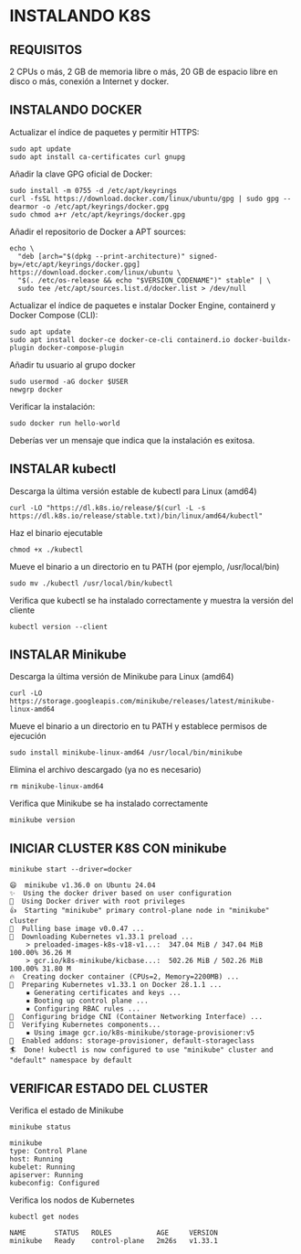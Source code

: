 # INSTALANDO K8S
## REQUISITOS
2 CPUs o más, 2 GB de memoria libre o más, 20 GB de espacio libre en disco o más, conexión a Internet y docker.

## INSTALANDO DOCKER

Actualizar el índice de paquetes y permitir HTTPS:
```
sudo apt update
sudo apt install ca-certificates curl gnupg
```
Añadir la clave GPG oficial de Docker:
```
sudo install -m 0755 -d /etc/apt/keyrings
curl -fsSL https://download.docker.com/linux/ubuntu/gpg | sudo gpg --dearmor -o /etc/apt/keyrings/docker.gpg
sudo chmod a+r /etc/apt/keyrings/docker.gpg
```
Añadir el repositorio de Docker a APT sources:
```
echo \
  "deb [arch="$(dpkg --print-architecture)" signed-by=/etc/apt/keyrings/docker.gpg] https://download.docker.com/linux/ubuntu \
  "$(. /etc/os-release && echo "$VERSION_CODENAME")" stable" | \
  sudo tee /etc/apt/sources.list.d/docker.list > /dev/null
```
Actualizar el índice de paquetes e instalar Docker Engine, containerd y Docker Compose (CLI):
```
sudo apt update
sudo apt install docker-ce docker-ce-cli containerd.io docker-buildx-plugin docker-compose-plugin
```
Añadir tu usuario al grupo docker
```
sudo usermod -aG docker $USER
newgrp docker
```
Verificar la instalación:
```
sudo docker run hello-world
```
Deberías ver un mensaje que indica que la instalación es exitosa.

## INSTALAR kubectl
Descarga la última versión estable de kubectl para Linux (amd64)
```
curl -LO "https://dl.k8s.io/release/$(curl -L -s https://dl.k8s.io/release/stable.txt)/bin/linux/amd64/kubectl"
```
Haz el binario ejecutable
```
chmod +x ./kubectl
```
Mueve el binario a un directorio en tu PATH (por ejemplo, /usr/local/bin)
```
sudo mv ./kubectl /usr/local/bin/kubectl
```
Verifica que kubectl se ha instalado correctamente y muestra la versión del cliente
```
kubectl version --client
```

## INSTALAR Minikube
Descarga la última versión de Minikube para Linux (amd64)
```
curl -LO https://storage.googleapis.com/minikube/releases/latest/minikube-linux-amd64
```
Mueve el binario a un directorio en tu PATH y establece permisos de ejecución
```
sudo install minikube-linux-amd64 /usr/local/bin/minikube
```
Elimina el archivo descargado (ya no es necesario)
```
rm minikube-linux-amd64
```
Verifica que Minikube se ha instalado correctamente
```
minikube version
```

## INICIAR CLUSTER K8S CON minikube
```
minikube start --driver=docker

😄  minikube v1.36.0 on Ubuntu 24.04
✨  Using the docker driver based on user configuration
📌  Using Docker driver with root privileges
👍  Starting "minikube" primary control-plane node in "minikube" cluster
🚜  Pulling base image v0.0.47 ...
💾  Downloading Kubernetes v1.33.1 preload ...
    > preloaded-images-k8s-v18-v1...:  347.04 MiB / 347.04 MiB  100.00% 36.26 M
    > gcr.io/k8s-minikube/kicbase...:  502.26 MiB / 502.26 MiB  100.00% 31.80 M
🔥  Creating docker container (CPUs=2, Memory=2200MB) ...
🐳  Preparing Kubernetes v1.33.1 on Docker 28.1.1 ...
    ▪ Generating certificates and keys ...
    ▪ Booting up control plane ...
    ▪ Configuring RBAC rules ...
🔗  Configuring bridge CNI (Container Networking Interface) ...
🔎  Verifying Kubernetes components...
    ▪ Using image gcr.io/k8s-minikube/storage-provisioner:v5
🌟  Enabled addons: storage-provisioner, default-storageclass
🏄  Done! kubectl is now configured to use "minikube" cluster and "default" namespace by default

```

## VERIFICAR ESTADO DEL CLUSTER
Verifica el estado de Minikube
```
minikube status

minikube
type: Control Plane
host: Running
kubelet: Running
apiserver: Running
kubeconfig: Configured
```
Verifica los nodos de Kubernetes
```
kubectl get nodes

NAME       STATUS   ROLES           AGE     VERSION
minikube   Ready    control-plane   2m26s   v1.33.1
```
